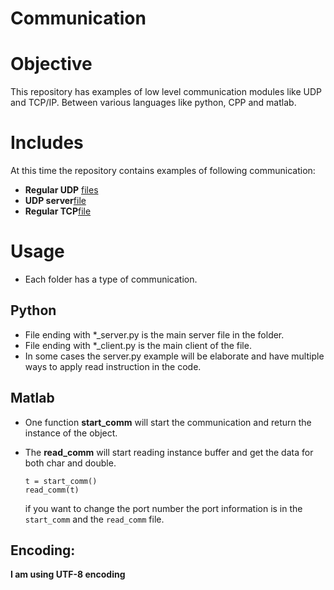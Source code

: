 # Communication


# Objective

This repository has examples of low level communication modules like UDP and TCP/IP. Between various languages like python, CPP and matlab.


# Includes
At this time the repository contains examples of following communication:
- **Regular UDP** [files](UDP/)
- **UDP server**[file](UDP_server/)
- **Regular TCP**[file](TCP/)


# Usage
- Each folder has a type of communication.
## Python
- File ending with *_server.py is the main server file in the folder.
- File ending with *_client.py is the main client of the file.
- In some cases the server.py example will be elaborate and have multiple ways to apply read instruction in the code.


## Matlab
- One function **start_comm** will start the communication and return the instance of the object.
- The **read_comm** will start reading instance buffer and get the data for both char and double.

  ```
  t = start_comm()
  read_comm(t)
  ```
  if you want to change the port number the port information is in the `start_comm` and the `read_comm` file.

## Encoding:
**I am using UTF-8 encoding**
